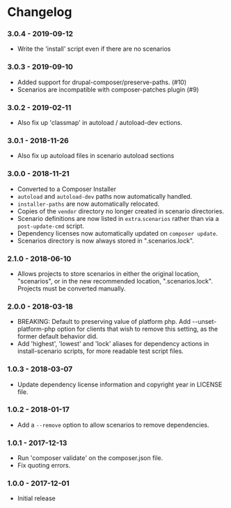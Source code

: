 # Changelog

### 3.0.4 - 2019-09-12

* Write the 'install' script even if there are no scenarios

### 3.0.3 - 2019-09-10

* Added support for drupal-composer/preserve-paths. (#10)
* Scenarios are incompatible with composer-patches plugin (#9)

### 3.0.2 - 2019-02-11

* Also fix up 'classmap' in autoload / autoload-dev ections.

### 3.0.1 - 2018-11-26

* Also fix up autoload files in scenario autoload sections

### 3.0.0 - 2018-11-21

* Converted to a Composer Installer
* `autoload` and `autoload-dev` paths now automatically handled.
* `installer-paths` are now automatically relocated.
* Copies of the `vendor` directory no longer created in scenario directories.
* Scenario definitions are now listed in `extra`.`scenarios` rather than via a `post-update-cmd` script.
* Dependency licenses now automatically updated on `composer update`.
* Scenarios directory is now always stored in ".scenarios.lock".

### 2.1.0 - 2018-06-10

* Allows projects to store scenarios in either the original location, "scenarios", or in the new recommended location, ".scenarios.lock". Projects must be converted manually.

### 2.0.0 - 2018-03-18

* BREAKING: Default to preserving value of platform php. Add --unset-platform-php option for clients that wish to remove this setting, as the former default behavior did.
* Add 'highest', 'lowest' and 'lock' aliases for dependency actions in install-scenario scripts, for more readable test script files.

### 1.0.3 - 2018-03-07

* Update dependency license information and copyright year in LICENSE file.

### 1.0.2 - 2018-01-17

* Add a `--remove` option to allow scenarios to remove dependencies.

### 1.0.1 - 2017-12-13

* Run 'composer validate' on the composer.json file.
* Fix quoting errors.

### 1.0.0 - 2017-12-01

* Initial release
